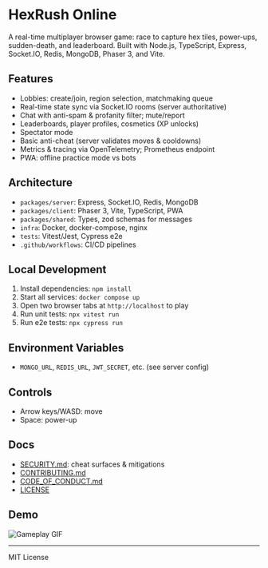 
# HexRush Online

A real-time multiplayer browser game: race to capture hex tiles, power-ups, sudden-death, and leaderboard. Built with Node.js, TypeScript, Express, Socket.IO, Redis, MongoDB, Phaser 3, and Vite.

## Features
- Lobbies: create/join, region selection, matchmaking queue
- Real-time state sync via Socket.IO rooms (server authoritative)
- Chat with anti-spam & profanity filter; mute/report
- Leaderboards, player profiles, cosmetics (XP unlocks)
- Spectator mode
- Basic anti-cheat (server validates moves & cooldowns)
- Metrics & tracing via OpenTelemetry; Prometheus endpoint
- PWA: offline practice mode vs bots

## Architecture
- `packages/server`: Express, Socket.IO, Redis, MongoDB
- `packages/client`: Phaser 3, Vite, TypeScript, PWA
- `packages/shared`: Types, zod schemas for messages
- `infra`: Docker, docker-compose, nginx
- `tests`: Vitest/Jest, Cypress e2e
- `.github/workflows`: CI/CD pipelines

## Local Development
1. Install dependencies: `npm install`
2. Start all services: `docker compose up`
3. Open two browser tabs at `http://localhost` to play
4. Run unit tests: `npx vitest run`
5. Run e2e tests: `npx cypress run`

## Environment Variables
- `MONGO_URL`, `REDIS_URL`, `JWT_SECRET`, etc. (see server config)

## Controls
- Arrow keys/WASD: move
- Space: power-up

## Docs
- [SECURITY.md](./SECURITY.md): cheat surfaces & mitigations
- [CONTRIBUTING.md](./CONTRIBUTING.md)
- [CODE_OF_CONDUCT.md](./CODE_OF_CONDUCT.md)
- [LICENSE](./LICENSE)

## Demo
![Gameplay GIF](docs/hexrush-demo.gif)

---
MIT License
